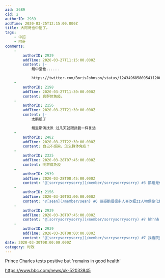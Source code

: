 ```yaml
---
aid: 3689
cid: 2
authorID: 2939
addTime: 2020-03-25T12:15:00.000Z
title: 大阿哥也中招了。
tags:
    - 中招
    - 阿哥
comments:
    -
        authorID: 2939
        addTime: 2020-03-27T11:15:00.000Z
        content: |-
            鲍中堂也......

            https://twitter.com/BorisJohnson/status/1243496858095411200?s=20
    -
        authorID: 2198
        addTime: 2020-03-27T11:30:00.000Z
        content: 真群体免疫。
    -
        authorID: 2156
        addTime: 2020-03-27T21:30:00.000Z
        content: |-
            太鹅组了

            鲍里斯演技派 过几天就跟武磊一样复活
    -
        authorID: 2482
        addTime: 2020-03-27T22:30:00.000Z
        content: 自己不感染，怎么群体免疫？
    -
        authorID: 2325
        addTime: 2020-03-28T07:45:00.000Z
        content: 明群体免疫
    -
        authorID: 2939
        addTime: 2020-03-28T08:45:00.000Z
        content: '@[sorrysorrysorry](/member/sorrysorrysorry) #3 鹅组是什么意思？'
    -
        authorID: 2156
        addTime: 2020-03-30T03:00:00.000Z
        content: '@[sean](/member/sean) #6 豆瓣鹅组很多人喜欢把zz人物偶像化娱乐化...'
    -
        authorID: 2939
        addTime: 2020-03-30T07:45:00.000Z
        content: '@[sorrysorrysorry](/member/sorrysorrysorry) #7 hhhhh'
    -
        authorID: 2939
        addTime: 2020-03-30T08:00:00.000Z
        content: '@[sorrysorrysorry](/member/sorrysorrysorry) #7 我看院里的同学也这么叫，无伤大雅，无伤大雅'
date: 2020-03-30T08:00:00.000Z
category: 时政
---
```


Prince Charles tests positive but 'remains in good health'

https://www.bbc.com/news/uk-52033845
